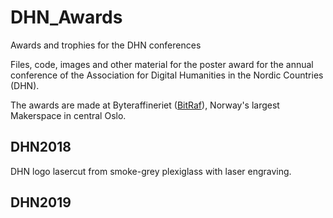 # DHN_Awards
Awards and trophies for the DHN conferences

Files, code, images and other material for the poster award for the annual conference of the Association for Digital Humanities in the Nordic Countries (DHN).

The awards are made at Byteraffineriet ([BitRaf](https://bitraf.no/)), Norway's largest Makerspace in central Oslo.

## DHN2018

DHN logo lasercut from smoke-grey plexiglass with laser engraving.

## DHN2019
